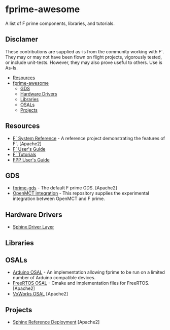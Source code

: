 # fprime-awesome
A list of F prime components, libraries, and tutorials.

## Disclamer
These contributions are supplied as-is from the community working with F´. They may or may not have been flown on flight projects, vigorously tested, or include unit-tests. However, they may also prove useful to others. Use is As-Is.

- [Resources](#resources)
- [fprime-awesome](#fprime-awesome)
    - [GDS](#gds)
    - [Hardware Drivers](#hardware-drivers)
    - [Libraries](#libraries)
    - [OSALs](#osals)
    - [Projects](#projects)

## Resources

* [F´ System Reference](https://github.com/fprime-community/fprime-system-reference) - A reference project demonstrating the features of F´. [Apache2]
* [F´ User's Guide](https://nasa.github.io/fprime/UsersGuide/guide.html)
* [F´ Tutorials](https://nasa.github.io/fprime/Tutorials/README.html)
* [FPP User's Guide](https://fprime-community.github.io/fpp/fpp-users-guide.html)

## GDS

* [fprime-gds](https://github.com/fprime-community/fprime-gds) - The default F prime GDS. [Apache2]
* [OpenMCT integration](https://github.com/fprime-community/fprime-openmct-integration) - This repository supplies the experimental integration between OpenMCT and F prime.

## Hardware Drivers

* [Sphinx Driver Layer](https://github.com/fprime-community/fprime-sphinx-drivers)

## Libraries

## OSALs

* [Arduino OSAL](https://github.com/fprime-community/fprime-arduino) - An implementation allowing fprime to be run on a limited number of Arduino compatible devices.
* [FreeRTOS OSAL](https://github.com/fprime-community/fprime-freertos) - Cmake and implementation files for FreeRTOS. [Apache2]
* [VxWorks OSAL](https://github.com/fprime-community/fprime-vxworks) [Apache2]

## Projects

* [Sphinx Reference Deployment](https://github.com/fprime-community/fprime-sphinx) [Apache2]

